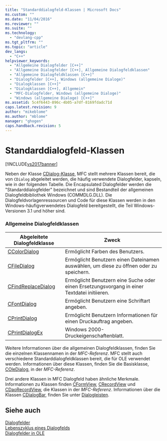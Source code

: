 ```yaml
---
title: "Standarddialogfeld-Klassen | Microsoft Docs"
ms.custom: ""
ms.date: "11/04/2016"
ms.reviewer: ""
ms.suite: ""
ms.technology: 
  - "devlang-cpp"
ms.tgt_pltfrm: ""
ms.topic: "article"
dev_langs: 
  - "C++"
helpviewer_keywords: 
  - "Allgemeine Dialogfelder [C++]"
  - "Allgemeine Dialogfelder [C++], Allgemeine Dialogfeldklassen"
  - "Allgemeine Dialogfeldklassen [C++]"
  - "Dialogfelder [C++], Windows (allgemeine Dialoge)"
  - "Dialogklassen [C++]"
  - "Dialogklassen [C++], Allgemein"
  - "MFC-Dialogfelder, Windows (allgemeine Dialoge)"
  - "Windows (allgemeine Dialoge) [C++]"
ms.assetid: 5c4f6443-896c-4b05-a7df-8169fdadc71d
caps.latest.revision: 9
author: "mikeblome"
ms.author: "mblome"
manager: "ghogen"
caps.handback.revision: 5
---
```

# Standarddialogfeld-Klassen
[!INCLUDE[vs2017banner](../assembler/inline/includes/vs2017banner.md)]

Neben der Klasse [CDialog\-Klasse](../mfc/reference/cdialog-class.md), MFC stellt mehrere Klassen bereit, die von `CDialog` abgeleitet werden, die häufig verwendete Dialogfelder, kapseln, wie in der folgenden Tabelle.  Die Encapsulated Dialogfelder werden die "Standarddialogfelder" bezeichnet und sind Bestandteil der allgemeinen Dialogfeldbibliothek Windows \(COMMDLG.DLL\).  Die Dialogfeldvorlagenressourcen und Code für diese Klassen werden in den Windows\-häufigverwendetes Dialogfeld bereitgestellt, die Teil Windows\-Versionen 3.1 und höher sind.  
  
### Allgemeine Dialogfeldklassen  
  
|Abgeleitete Dialogfeldklasse|Zweck|  
|----------------------------------|-----------|  
|[CColorDialog](../mfc/reference/ccolordialog-class.md)|Ermöglicht Farben des Benutzers.|  
|[CFileDialog](../mfc/reference/cfiledialog-class.md)|Ermöglicht Benutzern einen Dateinamen auswählen, um diese zu öffnen oder zu speichern.|  
|[CFindReplaceDialog](../mfc/reference/cfindreplacedialog-class.md)|Ermöglicht Benutzern eine Suche oder einen Ersetzungsvorgang in einer Textdatei initiieren.|  
|[CFontDialog](../mfc/reference/cfontdialog-class.md)|Ermöglicht Benutzern eine Schriftart angeben.|  
|[CPrintDialog](../mfc/reference/cprintdialog-class.md)|Ermöglicht Benutzern Informationen für einen Druckauftrag angeben.|  
|[CPrintDialogEx](../mfc/reference/cprintdialogex-class.md)|Windows 2000\-Druckeigenschaftenblatt.|  
  
 Weitere Informationen über die allgemeinen Dialogfeldklassen, finden Sie die einzelnen Klassennamen in der *MFC\-Referenz*.  MFC stellt auch verschiedene Standarddialogfeldklassen bereit, die für OLE verwendet werden.  Informationen über diese Klassen, finden Sie die Basisklasse, [COleDialog](../mfc/reference/coledialog-class.md), in der *MFC\-Referenz*.  
  
 Drei andere Klassen in MFC Dialogfeld haben ähnliche Merkmale.  Informationen zu Klassen finden [CFormView](../mfc/reference/cformview-class.md), [CRecordView](../mfc/reference/crecordview-class.md) und [CDaoRecordView](../mfc/reference/cdaorecordview-class.md), die Klassen in der *MFC\-Referenz*.  Informationen über die Klassen [CDialogBar](../mfc/reference/cdialogbar-class.md), finden Sie unter [Dialogleisten](../mfc/dialog-bars.md).  
  
## Siehe auch  
 [Dialogfelder](../mfc/dialog-boxes.md)   
 [Lebenszyklus eines Dialogfelds](../mfc/life-cycle-of-a-dialog-box.md)   
 [Dialogfelder in OLE](../mfc/dialog-boxes-in-ole.md)